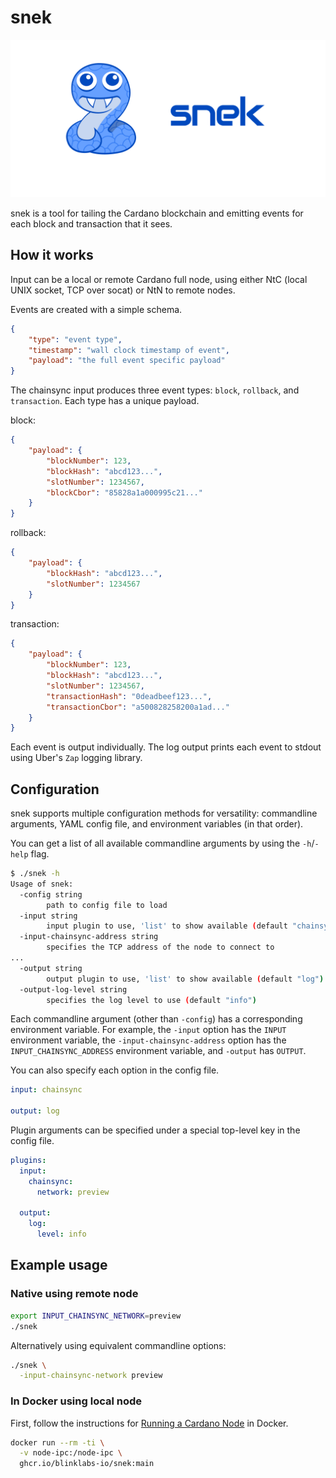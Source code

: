 # snek

<div align="center">
    <img src="./assets/snek-logo-with-text-horizontal.png" alt="snek Logo" width="640">
</div>

snek is a tool for tailing the Cardano blockchain and emitting events for each
block and transaction that it sees.

## How it works

Input can be a local or remote Cardano full node, using either NtC (local UNIX
socket, TCP over socat) or NtN to remote nodes.

Events are created with a simple schema.

```json
{
    "type": "event type",
    "timestamp": "wall clock timestamp of event",
    "payload": "the full event specific payload"
}
```

The chainsync input produces three event types: `block`, `rollback`, and
`transaction`. Each type has a unique payload.

block:
```json
{
    "payload": {
        "blockNumber": 123,
        "blockHash": "abcd123...",
        "slotNumber": 1234567,
        "blockCbor": "85828a1a000995c21..."
    }
}
```

rollback:
```json
{
    "payload": {
        "blockHash": "abcd123...",
        "slotNumber": 1234567
    }
}
```

transaction:
```json
{
    "payload": {
        "blockNumber": 123,
        "blockHash": "abcd123...",
        "slotNumber": 1234567,
        "transactionHash": "0deadbeef123...",
        "transactionCbor": "a500828258200a1ad..."
    }
}
```

Each event is output individually. The log output prints each event to stdout
using Uber's `Zap` logging library.

## Configuration

snek supports multiple configuration methods for versatility: commandline arguments, YAML config file,
and environment variables (in that order).

You can get a list of all available commandline arguments by using the `-h`/`-help` flag.

```bash
$ ./snek -h
Usage of snek:
  -config string
        path to config file to load
  -input string
        input plugin to use, 'list' to show available (default "chainsync")
  -input-chainsync-address string
        specifies the TCP address of the node to connect to
...
  -output string
        output plugin to use, 'list' to show available (default "log")
  -output-log-level string
        specifies the log level to use (default "info")
```

Each commandline argument (other than `-config`) has a corresponding environment variable. For example,
the `-input` option has the `INPUT` environment variable, the `-input-chainsync-address` option has the
`INPUT_CHAINSYNC_ADDRESS` environment variable, and `-output` has `OUTPUT`.

You can also specify each option in the config file.

```yaml
input: chainsync

output: log
```

Plugin arguments can be specified under a special top-level key in the config file.

```yaml
plugins:
  input:
    chainsync:
      network: preview

  output:
    log:
      level: info
```

## Example usage

### Native using remote node

```bash
export INPUT_CHAINSYNC_NETWORK=preview
./snek 
```

Alternatively using equivalent commandline options:

```bash
./snek \
  -input-chainsync-network preview
```

### In Docker using local node

First, follow the instructions for
[Running a Cardano Node](https://github.com/blinklabs-io/docker-cardano-node#running-a-cardano-node)
in Docker.

```bash
docker run --rm -ti \
  -v node-ipc:/node-ipc \
  ghcr.io/blinklabs-io/snek:main
```
